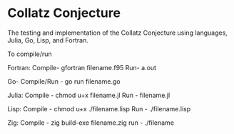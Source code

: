 # Collatz Conjecture

The testing and implementation of the Collatz Conjecture using languages, Julia, Go, Lisp, and Fortran. 


To compile/run

Fortran:
Compile- gfortran filename.f95
Run- a.out

Go-
Compile/Run - go run filename.go

Julia:
Compile - chmod u+x filename.jl 
Run - filename.jl

Lisp:
Compile - chmod u+x ./filename.lisp 
Run - ./filename.lisp

Zig:
Compile - zig build-exe filename.zig
run - ./filename 